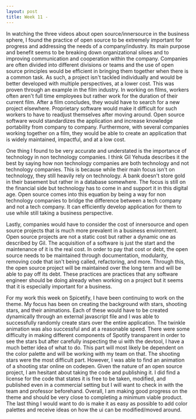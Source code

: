 ```yaml
---
layout: post
title: Week 11 -
---
```


In watching the three videos about open source/innersource in the business sphere, I found the practice of open source to be extremely important for progress and addressing the needs of a company/industry. Its main purpose and benefit seems to be breaking down organizational siloes and to improving communication and cooperation within the company. Companies are often divided into different divisions or teams and the use of open source principles would be efficient in bringing them together when there is a common task. As such, a project isn't tackled individually and would be better developed with multiple perspectives, at a lower cost. This was proven through an example in the film industry. In working on films, workers often aren't full time employees but rather work for the duration of their current film. After a film concludes, they would have to search for a new project elsewhere. Proprietary software would make it difficult for such workers to have to readjust themselves after moving around. Open source software would standardizes the application and increase knowledge portability from company to company. Furthermore, with several companies working together on a film, they would be able to create an application that is widely maintained, impactful, and at a low cost.

<!--more-->

One thing I found to be very accurate and understated is the importance of technology in non technology companies. I think Gil Yehuda describes it the best by saying how non technology companies are both technology and not technology companies. This is because while their main focus isn't on technology, they still heavily rely on technology. A bank doesn't store gold in their basement but rather in a database somewhere. The focus is still on the financial side but technology has to come in and support it in this digital age. Open source comes into this equation by being a way for non technology companies to bridge the difference between a tech company and not a tech company. It can efficiently develop application for them to use while still taking a business perspective.

Lastly, companies would have to consider the cost of innersource and open source projects that is much more prevalent in a business environment. Open source projects are not a static cost but rather a dynamic one as described by Gil. The acquisition of a software is just the start and the maintenance of it is the real cost. In order to pay that cost or debt, the open source needs to be maintained through documentation, modularity, removing code that isn't being called, refactoring, and more. Through this, the open source project will be maintained over the long term and will be able to pay off its debt. These practices are practices that any software engineer should be doing already when working on a project but it seems that it is especially important for a business.

For my work this week on Spicetify, I have been continuing to work on the theme. My focus has been on creating the background with stars, shooting stars, and their animations. Each of these would have to be created dynamically through an external javascript file and I was able to successfully randomly create stars over the entire application. The twinkle animation was also successful and at a reasonable speed. There were some difficulty in making different components of Spotify transparent in order to see the stars but after carefully inspecting the ui with the devtool, I have a much better idea of what to do. This part will most likely be dependent on the color palette and will be working with my team on that. The shooting stars were the most difficult part. However, I was able to find an animation of a shooting star online on codepen. Given the nature of an open source project, I am hesitant about taking the code and publishing it. I did find a license for the code that states it is free to be taken, modified, and published even in a commercial setting but I will want to check in with the team and professor beforehand. Overall, I am making good progress on the theme and should be very close to completing a minimum viable product. The last thing I would want to do is make it as easy as possible to add color palettes and receive ideas on how the ui can be modified/moved around.
